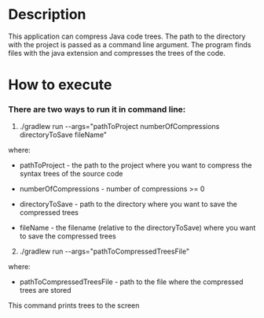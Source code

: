 # Description

This application can compress Java code trees.
The path to the directory with the project is passed as a command line argument.
The program finds files with the java extension and compresses the trees of the code.

# How to execute

### There are two ways to run it in command line:

1. ./gradlew run --args="pathToProject numberOfCompressions directoryToSave fileName"

 where:

 * pathToProject - the path to the project where you want to compress the syntax trees of the source code

 * numberOfCompressions - number of compressions >= 0

 * directoryToSave - path to the directory where you want to save the compressed trees
 
 * fileName - the filename (relative to the directoryToSave) where you want to save the compressed trees


2. ./gradlew run --args="pathToCompressedTreesFile"

  where:
 
 * pathToCompressedTreesFile - path to the file where the compressed trees are stored

This command prints trees to the screen